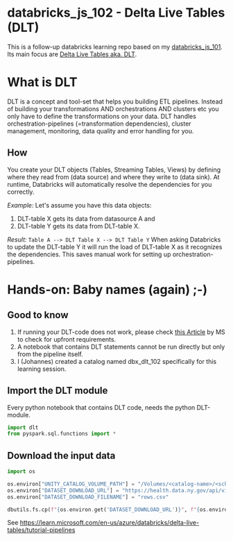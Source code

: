 # databricks_js_102 - Delta Live Tables (DLT)

This is a follow-up databricks learning repo based on my [databricks_js_101](https://github.com/jstrassmayr/databricks_js_101). Its main focus are [Delta Live Tables aka. DLT](https://www.databricks.com/de/product/delta-live-tables).

# What is DLT
DLT is a concept and tool-set that helps you building ETL pipelines. 
Instead of building your transformations AND orchestrations AND clusters etc you only have to define the transformations on your data.
DLT handles orchestration-pipelines (=transformation dependencies), cluster management, monitoring, data quality and error handling for you.

## How
You create your DLT objects (Tables, Streaming Tables, Views) by defining where they read from (data source) and where they write to (data sink). At runtime, Databricks will automatically resolve the dependencies for you correctly. 

*Example:* Let's assume you have this data objects:
1) DLT-table X gets its data from datasource A and
2) DLT-table Y gets its data from DLT-table X.

*Result:* ```Table A --> DLT Table X --> DLT Table Y```
When asking Databricks to update the DLT-table Y it will run the load of DLT-table X as it recognizes the dependencies. This saves manual work for setting up orchestration-pipelines.


# Hands-on: Baby names (again) ;-)

## Good to know
1. If running your DLT-code does not work, please check [this Article](https://learn.microsoft.com/en-us/azure/databricks/delta-live-tables/tutorial-pipelines#requirements) by MS to check for upfront requirements.
2. A notebook that contains DLT statements cannot be run directly but only from the pipeline itself.
3. I (Johannes) created a catalog named dbx_dlt_102 specifically for this learning session.

## Import the DLT module
Every python notebook that contains DLT code, needs the python DLT-module.
```python
import dlt
from pyspark.sql.functions import *
```

## Download the input data
```python
import os

os.environ["UNITY_CATALOG_VOLUME_PATH"] = "/Volumes/<catalog-name>/<schema-name>/<volume-name>/"
os.environ["DATASET_DOWNLOAD_URL"] = "https://health.data.ny.gov/api/views/jxy9-yhdk/rows.csv"
os.environ["DATASET_DOWNLOAD_FILENAME"] = "rows.csv"

dbutils.fs.cp(f"{os.environ.get('DATASET_DOWNLOAD_URL')}", f"{os.environ.get('UNITY_CATALOG_VOLUME_PATH')}{os.environ.get('DATASET_DOWNLOAD_FILENAME')}")
```

See https://learn.microsoft.com/en-us/azure/databricks/delta-live-tables/tutorial-pipelines



